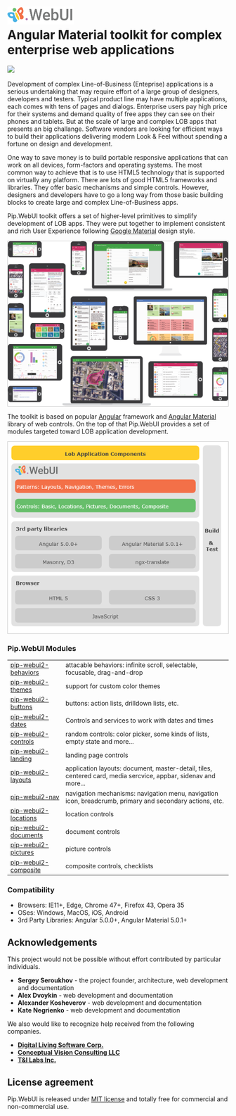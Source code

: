 # <img src="https://github.com/pip-webui2/pip-webui2/raw/master/doc/Logo.png" alt="Pip.WebUI Logo" style="max-width:30%"> <br/> Angular Material toolkit for complex enterprise web applications 

![](https://img.shields.io/badge/license-MIT-blue.svg)

Development of complex Line-of-Business (Enteprise) applications is a serious undertaking that may require effort 
of a large group of designers, developers and testers. Typical product line may have multiple applications, 
each comes with tens of pages and dialogs. Enterprise users pay high price for their systems and demand quality 
of free apps they can see on their phones and tablets. But at the scale of large and complex LOB apps
that presents an big challange. Software vendors are looking for efficient ways to build
their applications delivering modern Look & Feel without spending a fortune on design and development. 

One way to save money is to build portable responsive applications that can work on all devices, form-factors and 
operating systems. The most common way to achieve that is to use HTML5 technology that is supported on virtually
any platform. There are lots of good HTML5 frameworks and libraries. They offer basic mechanisms and simple controls.
However, designers and developers have to go a long way from those basic building blocks to create
large and complex Line-of-Business apps.

Pip.WebUI toolkit offers a set of higher-level primitives to simplify development of LOB apps.
They were put together to implement consistent and rich User Experience
following [Google Material](https://material.google.com) design style.

<div style="border: 1px solid #ccc">
  <img src="https://github.com/pip-webui2/pip-webui2/raw/master/doc/WebUI-0.png" alt="Pip.WebUI Overview" style="display:block;">
</div>

The toolkit is based on popular [Angular](https://angular.io/) framework 
and [Angular Material](https://material.angular.io/) library of web controls. On the top of that
Pip.WebUI provides a set of modules targeted toward LOB application development.

<div style="border: 1px solid #ccc">
  <img src="https://github.com/pip-webui2/pip-webui2/raw/master/doc/WebUI-1.png" alt="Pip.WebUI Structure" style="display:block;">
</div>

### Pip.WebUI Modules
<table>
<tr><td> <a href="https://github.com/pip-webui2/pip-webui2-behaviors">pip-webui2-behaviors</a> </td><td> attacable behaviors: infinite scroll, selectable, focusable, drag-and-drop </td></tr>
<tr><td> <a href="https://github.com/pip-webui2/pip-webui2-themes">pip-webui2-themes</a> </td><td>support for custom color themes </td></tr>
<tr><td> <a href="https://github.com/pip-webui2/pip-webui2-buttons">pip-webui2-buttons</a> </td><td> buttons: action lists, drilldown lists, etc. </td></tr>
<tr><td> <a href="https://github.com/pip-webui2/pip-webui2-dates">pip-webui2-dates</a> </td><td>Controls and services to work with dates and times </td></tr>
<tr><td> <a href="https://github.com/pip-webui2/pip-webui2-controls">pip-webui2-controls</a> </td><td> random controls: color picker, some kinds of lists, empty state and more... </td></tr>
<tr><td> <a href="https://github.com/pip-webui2/pip-webui2-landing">pip-webui2-landing</a> </td><td> landing page controls </td></tr>
<tr><td> <a href="https://github.com/pip-webui2/pip-webui2-layouts">pip-webui2-layouts</a> </td><td> application layouts: document, master-detail, tiles, centered card, media sercvice, appbar, sidenav and more... </td></tr>
<tr><td> <a href="https://github.com/pip-webui2/pip-webui2-nav">pip-webui2-nav</a> </td><td> navigation mechanisms: navigation menu, navigation icon, breadcrumb, primary and secondary actions, etc. </td></tr>
<!--tr><td> <a href="https://github.com/pip-webui/pip-webui-errors">pip-webui-errors</a> </td><td> error handling pages and controls </td></tr-->
<tr><td> <a href="https://github.com/pip-webui2/pip-webui2-locations">pip-webui2-locations</a> </td><td> location controls </td></tr>
<tr><td> <a href="https://github.com/pip-webui2/pip-webui2-documents">pip-webui2-documents</a> </td><td> document controls </td></tr>
<tr><td> <a href="https://github.com/pip-webui2/pip-webui2-pictures">pip-webui2-pictures</a> </td><td> picture controls
</td></tr>
<tr><td> <a href="https://github.com/pip-webui2/pip-webui2-composite">pip-webui2-composite</a> </td><td> composite controls, checklists
</td></tr>
</table>

### Compatibility
 * Browsers: IE11+, Edge, Chrome 47+, Firefox 43, Opera 35
 * OSes: Windows, MacOS, iOS, Android
 * 3rd Party Libraries: Angular 5.0.0+, Angular Material 5.0.1+

## Acknowledgements

This project would not be possible without effort contributed by particular individuals.

- **Sergey Seroukhov** - the project founder, architecture, web development and documentation
- **Alex Dvoykin** - web development and documentation
- **Alexander Kosheverov** - web development and documentation
- **Kate Negrienko** - web development and documentation

We also would like to recognize help received from the following companies.

- [**Digital Living Software Corp.**]()
- [**Conceptual Vision Consulting LLC**](http://www.conceptualvisionconsulting.com)
- [**T&I Labs Inc.**](http://www.tilabs.com)

## License agreement

Pip.WebUI is released under [MIT license](License) and totally free for commercial and non-commercial use.
